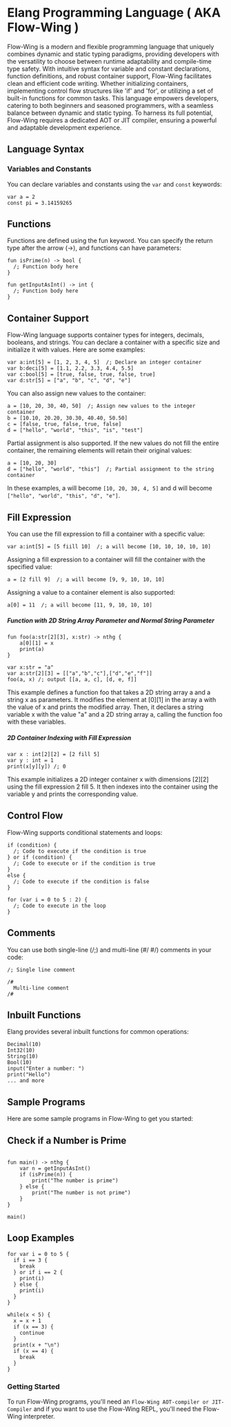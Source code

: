 # Elang Programming Language ( AKA Flow-Wing )

Flow-Wing is a modern and flexible programming language that uniquely combines dynamic and static typing paradigms, providing developers with the versatility to choose between runtime adaptability and compile-time type safety. With intuitive syntax for variable and constant declarations, function definitions, and robust container support, Flow-Wing facilitates clean and efficient code writing. Whether initializing containers, implementing control flow structures like 'if' and 'for', or utilizing a set of built-in functions for common tasks. This language empowers developers, catering to both beginners and seasoned programmers, with a seamless balance between dynamic and static typing. To harness its full potential, Flow-Wing requires a dedicated AOT or JIT compiler, ensuring a powerful and adaptable development experience.

## Language Syntax

### Variables and Constants

You can declare variables and constants using the `var` and `const` keywords:

```Flow-Wing
var a = 2
const pi = 3.14159265
```

## Functions

Functions are defined using the fun keyword. You can specify the return type after the arrow (->), and functions can have parameters:

```Flow-Wing
fun isPrime(n) -> bool {
  /; Function body here
}

fun getInputAsInt() -> int {
  /; Function body here
}
```

## Container Support

Flow-Wing language supports container types for integers, decimals, booleans, and strings. You can declare a container with a specific size and initialize it with values. Here are some examples:

```Flow-Wing
var a:int[5] = [1, 2, 3, 4, 5]  /; Declare an integer container
var b:deci[5] = [1.1, 2.2, 3.3, 4.4, 5.5]  
var c:bool[5] = [true, false, true, false, true]  
var d:str[5] = ["a", "b", "c", "d", "e"]  
```
You can also assign new values to the container:

```Flow-Wing
a = [10, 20, 30, 40, 50]  /; Assign new values to the integer container
b = [10.10, 20.20, 30.30, 40.40, 50.50]  
c = [false, true, false, true, false]  
d = ["hello", "world", "this", "is", "test"]  
```
Partial assignment is also supported. If the new values do not fill the entire container, the remaining elements will retain their original values:

```Flow-Wing
a = [10, 20, 30]  
d = ["hello", "world", "this"]  /; Partial assignment to the string container
```

In these examples, a will become ```[10, 20, 30, 4, 5]``` and d will become ```["hello", "world", "this", "d", "e"]```.

## Fill Expression


You can use the fill expression to fill a container with a specific value:

```Flow-Wing
var a:int[5] = [5 fiill 10]  /; a will become [10, 10, 10, 10, 10]
```

Assigning a fill expression to a container will fill the container with the specified value:

```Flow-Wing
a = [2 fill 9]  /; a will become [9, 9, 10, 10, 10]
```


Assigning a value to a container element is also supported:

```Flow-Wing
a[0] = 11  /; a will become [11, 9, 10, 10, 10]
```


##### Function with 2D String Array Parameter and Normal String Parameter

```Flow-Wing
fun foo(a:str[2][3], x:str) -> nthg {
    a[0][1] = x
    print(a)
}

var x:str = "a"
var a:str[2][3] = [["a","b","c"],["d","e","f"]]
foo(a, x) /; output [[a, a, c], [d, e, f]]

```

This example defines a function foo that takes a 2D string array a and a string x as parameters. It modifies the element at [0][1] in the array a with the value of x and prints the modified array. Then, it declares a string variable x with the value "a" and a 2D string array a, calling the function foo with these variables.


##### 2D Container Indexing with Fill Expression

```
var x : int[2][2] = [2 fill 5]
var y : int = 1
print(x[y][y]) /; 0
```

This example initializes a 2D integer container x with dimensions [2][2] using the fill expression 2 fill 5. It then indexes into the container using the variable y and prints the corresponding value.
## Control Flow

Flow-Wing supports conditional statements and loops:

```
if (condition) {
  /; Code to execute if the condition is true
} or if (condition) {
  /; Code to execute or if the condition is true
}
else {
  /; Code to execute if the condition is false
}

for (var i = 0 to 5 : 2) {
  /; Code to execute in the loop
}

```

## Comments

You can use both single-line (/\;) and multi-line (#/ #/) comments in your code:

```
/; Single line comment

/#
  Multi-line comment
/#
```

## Inbuilt Functions

Elang provides several inbuilt functions for common operations:

```
Decimal(10)
Int32(10)
String(10)
Bool(10)
input("Enter a number: ")
print("Hello")
... and more

```

## Sample Programs

Here are some sample programs in Flow-Wing to get you started:

## Check if a Number is Prime

```

fun main() -> nthg {
    var n = getInputAsInt()
    if (isPrime(n)) {
        print("The number is prime")
    } else {
        print("The number is not prime")
    }
}

main()

```

## Loop Examples

```
for var i = 0 to 5 {
  if i == 3 {
    break
  } or if i == 2 {
    print(i)
  } else {
    print(i)
  }
}

while(x < 5) {
  x = x + 1
  if (x == 3) {
    continue
  }
  print(x + "\n")
  if (x == 4) {
    break
  }
}

```

### Getting Started

To run Flow-Wing programs, you'll need an `Flow-Wing AOT-compiler or JIT-Compiler` and if you want to use the Flow-Wing REPL, you'll need the Flow-Wing interpreter.




